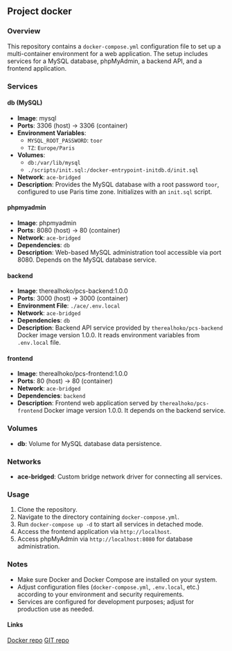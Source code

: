 ## Project docker

### Overview
This repository contains a `docker-compose.yml` configuration file to set up a multi-container environment for a web application. The setup includes services for a MySQL database, phpMyAdmin, a backend API, and a frontend application.

### Services

#### db (MySQL)
- **Image**: mysql
- **Ports**: 3306 (host) -> 3306 (container)
- **Environment Variables**:
  - `MYSQL_ROOT_PASSWORD`: `toor`
  - `TZ`: `Europe/Paris`
- **Volumes**:
  - `db:/var/lib/mysql`
  - `./scripts/init.sql:/docker-entrypoint-initdb.d/init.sql`
- **Network**: `ace-bridged`
- **Description**: Provides the MySQL database with a root password `toor`, configured to use Paris time zone. Initializes with an `init.sql` script.

#### phpmyadmin
- **Image**: phpmyadmin
- **Ports**: 8080 (host) -> 80 (container)
- **Network**: `ace-bridged`
- **Dependencies**: `db`
- **Description**: Web-based MySQL administration tool accessible via port 8080. Depends on the MySQL database service.

#### backend
- **Image**: therealhoko/pcs-backend:1.0.0
- **Ports**: 3000 (host) -> 3000 (container)
- **Environment File**: `./ace/.env.local`
- **Network**: `ace-bridged`
- **Dependencies**: `db`
- **Description**: Backend API service provided by `therealhoko/pcs-backend` Docker image version 1.0.0. It reads environment variables from `.env.local` file.

#### frontend
- **Image**: therealhoko/pcs-frontend:1.0.0
- **Ports**: 80 (host) -> 80 (container)
- **Network**: `ace-bridged`
- **Dependencies**: `backend`
- **Description**: Frontend web application served by `therealhoko/pcs-frontend` Docker image version 1.0.0. It depends on the backend service.

### Volumes
- **db**: Volume for MySQL database data persistence.

### Networks
- **ace-bridged**: Custom bridge network driver for connecting all services.

### Usage
1. Clone the repository.
2. Navigate to the directory containing `docker-compose.yml`.
3. Run `docker-compose up -d` to start all services in detached mode.
4. Access the frontend application via `http://localhost`.
5. Access phpMyAdmin via `http://localhost:8080` for database administration.

### Notes
- Make sure Docker and Docker Compose are installed on your system.
- Adjust configuration files (`docker-compose.yml`, `.env.local`, etc.) according to your environment and security requirements.
- Services are configured for development purposes; adjust for production use as needed.

#### Links
[Docker repo](https://hub.docker.com/r/therealhoko)
[GIT repo](https://github.com/TheRealHoko/PCS)